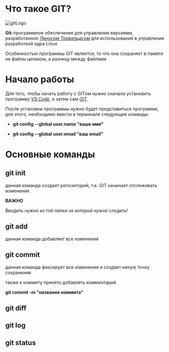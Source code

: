 # Что такое GIT?

![gitLogo](git-logo.jpg)

**Git**-программное обеспечение для управления версиями, разработанное [*Линусом Торвальдсом*](https://ru.wikipedia.org/wiki/Торвальдс,_Линус/ "ссылка на Википедию") для использования в управлении разработкой ядра Linux 

Особенностью программы GIT является, то что она сохраняет в памяти не файлы целиком, а разницу между файлами

# Начало работы

Для того, чтобы начать работу с GITом нужно сначала установить программу [*VS Code*](https://code.visualstudio.com/ "ссылка на сайт"), а затем сам [*GIT*](https://git-scm.com/ "ссылка на сайт").

После установки программы нужно будет представиться программе, для этого, необходимо ввести в терминале следующие команды:

* **git config --global user.name "ваше имя"**

* **git config --global user.email "ваш email"**


# Основные команды

## **git init**

данная команда создает репозиторий, т.е. GIT начинает отслеживать изменения. 

**ВАЖНО**

*Вводить нужно из той папки за которой нужно следить!*

## **git add**

данная команда добавляет все изменения 

## **git commit**

данная команда фиксирует все изменения и создает некую точку сохранения

также к коммиту принято добавлять комментарий

**git commit -m "название коммита"**

## **git diff**

## **git log**

## **git status**

